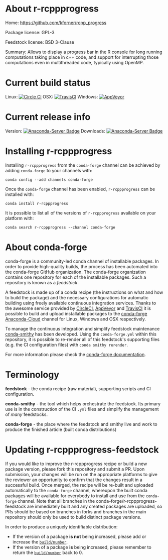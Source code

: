 About r-rcppprogress
====================

Home: https://github.com/kforner/rcpp_progress

Package license: GPL-3

Feedstock license: BSD 3-Clause

Summary: Allows to display a progress bar in the R console for long running computations taking place in c++ code, and support for interrupting those computations even in multithreaded code, typically using OpenMP.



Current build status
====================

Linux: [![Circle CI](https://circleci.com/gh/conda-forge/r-rcppprogress-feedstock.svg?style=shield)](https://circleci.com/gh/conda-forge/r-rcppprogress-feedstock)
OSX: [![TravisCI](https://travis-ci.org/conda-forge/r-rcppprogress-feedstock.svg?branch=master)](https://travis-ci.org/conda-forge/r-rcppprogress-feedstock)
Windows: [![AppVeyor](https://ci.appveyor.com/api/projects/status/github/conda-forge/r-rcppprogress-feedstock?svg=True)](https://ci.appveyor.com/project/conda-forge/r-rcppprogress-feedstock/branch/master)

Current release info
====================
Version: [![Anaconda-Server Badge](https://anaconda.org/conda-forge/r-rcppprogress/badges/version.svg)](https://anaconda.org/conda-forge/r-rcppprogress)
Downloads: [![Anaconda-Server Badge](https://anaconda.org/conda-forge/r-rcppprogress/badges/downloads.svg)](https://anaconda.org/conda-forge/r-rcppprogress)

Installing r-rcppprogress
=========================

Installing `r-rcppprogress` from the `conda-forge` channel can be achieved by adding `conda-forge` to your channels with:

```
conda config --add channels conda-forge
```

Once the `conda-forge` channel has been enabled, `r-rcppprogress` can be installed with:

```
conda install r-rcppprogress
```

It is possible to list all of the versions of `r-rcppprogress` available on your platform with:

```
conda search r-rcppprogress --channel conda-forge
```


About conda-forge
=================

conda-forge is a community-led conda channel of installable packages.
In order to provide high-quality builds, the process has been automated into the
conda-forge GitHub organization. The conda-forge organization contains one repository
for each of the installable packages. Such a repository is known as a *feedstock*.

A feedstock is made up of a conda recipe (the instructions on what and how to build
the package) and the necessary configurations for automatic building using freely
available continuous integration services. Thanks to the awesome service provided by
[CircleCI](https://circleci.com/), [AppVeyor](http://www.appveyor.com/)
and [TravisCI](https://travis-ci.org/) it is possible to build and upload installable
packages to the [conda-forge](https://anaconda.org/conda-forge)
[Anaconda-Cloud](http://docs.anaconda.org/) channel for Linux, Windows and OSX respectively.

To manage the continuous integration and simplify feedstock maintenance
[conda-smithy](http://github.com/conda-forge/conda-smithy) has been developed.
Using the ``conda-forge.yml`` within this repository, it is possible to re-render all of
this feedstock's supporting files (e.g. the CI configuration files) with ``conda smithy rerender``.

For more information please check the [conda-forge documentation](https://conda-forge.org/docs/).

Terminology
===========

**feedstock** - the conda recipe (raw material), supporting scripts and CI configuration.

**conda-smithy** - the tool which helps orchestrate the feedstock.
                   Its primary use is in the construction of the CI ``.yml`` files
                   and simplify the management of *many* feedstocks.

**conda-forge** - the place where the feedstock and smithy live and work to
                  produce the finished article (built conda distributions)


Updating r-rcppprogress-feedstock
=================================

If you would like to improve the r-rcppprogress recipe or build a new
package version, please fork this repository and submit a PR. Upon submission,
your changes will be run on the appropriate platforms to give the reviewer an
opportunity to confirm that the changes result in a successful build. Once
merged, the recipe will be re-built and uploaded automatically to the
`conda-forge` channel, whereupon the built conda packages will be available for
everybody to install and use from the `conda-forge` channel.
Note that all branches in the conda-forge/r-rcppprogress-feedstock are
immediately built and any created packages are uploaded, so PRs should be based
on branches in forks and branches in the main repository should only be used to
build distinct package versions.

In order to produce a uniquely identifiable distribution:
 * If the version of a package **is not** being increased, please add or increase
   the [``build/number``](http://conda.pydata.org/docs/building/meta-yaml.html#build-number-and-string).
 * If the version of a package **is** being increased, please remember to return
   the [``build/number``](http://conda.pydata.org/docs/building/meta-yaml.html#build-number-and-string)
   back to 0.
